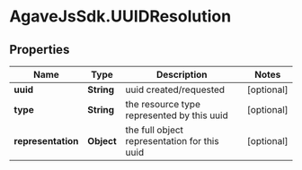 # AgaveJsSdk.UUIDResolution

## Properties
Name | Type | Description | Notes
------------ | ------------- | ------------- | -------------
**uuid** | **String** | uuid created/requested | [optional] 
**type** | **String** | the resource type represented by this uuid | [optional] 
**representation** | **Object** | the full object representation for this uuid | [optional] 


